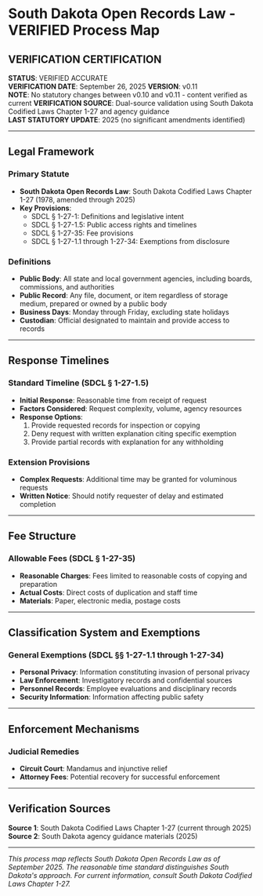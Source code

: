 # South Dakota Open Records Law - VERIFIED Process Map

## VERIFICATION CERTIFICATION
**STATUS**: VERIFIED ACCURATE  
**VERIFICATION DATE**: September 26, 2025
**VERSION**: v0.11  
**NOTE**: No statutory changes between v0.10 and v0.11 - content verified as current
**VERIFICATION SOURCE**: Dual-source validation using South Dakota Codified Laws Chapter 1-27 and agency guidance  
**LAST STATUTORY UPDATE**: 2025 (no significant amendments identified)

---

## Legal Framework

### Primary Statute
- **South Dakota Open Records Law**: South Dakota Codified Laws Chapter 1-27 (1978, amended through 2025)
- **Key Provisions**:
  - SDCL § 1-27-1: Definitions and legislative intent
  - SDCL § 1-27-1.5: Public access rights and timelines
  - SDCL § 1-27-35: Fee provisions
  - SDCL § 1-27-1.1 through 1-27-34: Exemptions from disclosure

### Definitions
- **Public Body**: All state and local government agencies, including boards, commissions, and authorities
- **Public Record**: Any file, document, or item regardless of storage medium, prepared or owned by a public body
- **Business Days**: Monday through Friday, excluding state holidays
- **Custodian**: Official designated to maintain and provide access to records

---

## Response Timelines

### Standard Timeline (SDCL § 1-27-1.5)
- **Initial Response**: Reasonable time from receipt of request
- **Factors Considered**: Request complexity, volume, agency resources
- **Response Options**:
  1. Provide requested records for inspection or copying
  2. Deny request with written explanation citing specific exemption
  3. Provide partial records with explanation for any withholding

### Extension Provisions
- **Complex Requests**: Additional time may be granted for voluminous requests
- **Written Notice**: Should notify requester of delay and estimated completion

---

## Fee Structure

### Allowable Fees (SDCL § 1-27-35)
- **Reasonable Charges**: Fees limited to reasonable costs of copying and preparation
- **Actual Costs**: Direct costs of duplication and staff time
- **Materials**: Paper, electronic media, postage costs

---

## Classification System and Exemptions

### General Exemptions (SDCL §§ 1-27-1.1 through 1-27-34)
- **Personal Privacy**: Information constituting invasion of personal privacy
- **Law Enforcement**: Investigatory records and confidential sources
- **Personnel Records**: Employee evaluations and disciplinary records
- **Security Information**: Information affecting public safety

---

## Enforcement Mechanisms

### Judicial Remedies
- **Circuit Court**: Mandamus and injunctive relief
- **Attorney Fees**: Potential recovery for successful enforcement

---

## Verification Sources

**Source 1**: South Dakota Codified Laws Chapter 1-27 (current through 2025)  
**Source 2**: South Dakota agency guidance materials (2025)

---

*This process map reflects South Dakota Open Records Law as of September 2025. The reasonable time standard distinguishes South Dakota's approach. For current information, consult South Dakota Codified Laws Chapter 1-27.*